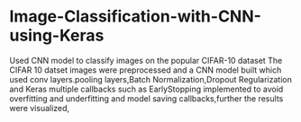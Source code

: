 # Image-Classification-with-CNN-using-Keras
Used CNN model to classify images on the popular CIFAR-10 dataset
The CIFAR 10 datset images were preprocessed and a CNN model built which used conv layers.pooling layers,Batch Normalization,Dropout Regularization and Keras multiple callbacks such as EarlyStopping implemented to avoid overfitting and underfitting and model saving callbacks,further the results were visualized,
